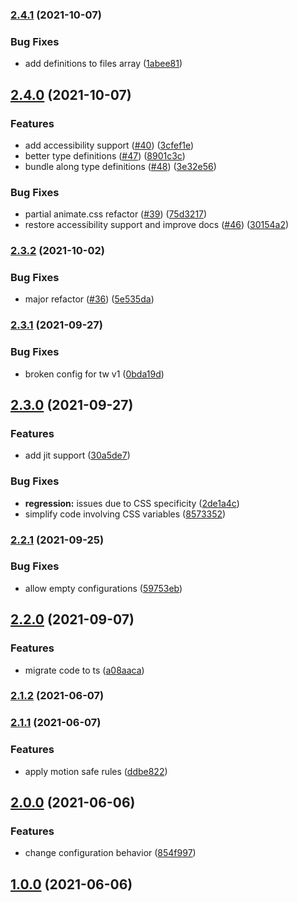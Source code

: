 ### [2.4.1](https://github.com/ikcb/animated-tailwindcss/compare/v2.4.0...v2.4.1) (2021-10-07)

### Bug Fixes

- add definitions to files array ([1abee81](https://github.com/ikcb/animated-tailwindcss/commit/1abee810764fb88ec02f6d095883bd6c4b36b9d7))

## [2.4.0](https://github.com/ikcb/animated-tailwindcss/compare/v2.3.2...v2.4.0) (2021-10-07)

### Features

- add accessibility support ([#40](https://github.com/ikcb/animated-tailwindcss/issues/40)) ([3cfef1e](https://github.com/ikcb/animated-tailwindcss/commit/3cfef1ea161c4de2c41f8713cd93d777eae0c506))
- better type definitions ([#47](https://github.com/ikcb/animated-tailwindcss/issues/47)) ([8901c3c](https://github.com/ikcb/animated-tailwindcss/commit/8901c3cf90041afcecbfeee5d0b97f0366b3083d))
- bundle along type definitions ([#48](https://github.com/ikcb/animated-tailwindcss/issues/48)) ([3e32e56](https://github.com/ikcb/animated-tailwindcss/commit/3e32e56f62ab91f416157cd9ad494333fd5d4bdc))

### Bug Fixes

- partial animate.css refactor ([#39](https://github.com/ikcb/animated-tailwindcss/issues/39)) ([75d3217](https://github.com/ikcb/animated-tailwindcss/commit/75d3217e819ffb3ec078450f71a74233a27b510b))
- restore accessibility support and improve docs ([#46](https://github.com/ikcb/animated-tailwindcss/issues/46)) ([30154a2](https://github.com/ikcb/animated-tailwindcss/commit/30154a223a26a8567f0f71668beea32ec1704b6f))

### [2.3.2](https://github.com/ikcb/animated-tailwindcss/compare/v2.3.1...v2.3.2) (2021-10-02)

### Bug Fixes

- major refactor ([#36](https://github.com/ikcb/animated-tailwindcss/issues/36)) ([5e535da](https://github.com/ikcb/animated-tailwindcss/commit/5e535da80dbb682f5daaf9004e5a0e6033dcf340))

### [2.3.1](https://github.com/ikcb/animated-tailwindcss/compare/v2.3.0...v2.3.1) (2021-09-27)

### Bug Fixes

- broken config for tw v1 ([0bda19d](https://github.com/ikcb/animated-tailwindcss/commit/0bda19d242ab0ff1bbac6f36eb7fd143778d8a56))

## [2.3.0](https://github.com/ikcb/animated-tailwindcss/compare/v2.2.1...v2.3.0) (2021-09-27)

### Features

- add jit support ([30a5de7](https://github.com/ikcb/animated-tailwindcss/commit/30a5de7986f1dac3aa574d67f6f3a6fffd9af709))

### Bug Fixes

- **regression:** issues due to CSS specificity ([2de1a4c](https://github.com/ikcb/animated-tailwindcss/commit/2de1a4cc7806f47d0a140d8e9e80095408e81fe2))
- simplify code involving CSS variables ([8573352](https://github.com/ikcb/animated-tailwindcss/commit/8573352fffacf520c332df0e4692bca5ea9820bb))

### [2.2.1](https://github.com/ikcb/animated-tailwindcss/compare/v2.2.0...v2.2.1) (2021-09-25)

### Bug Fixes

- allow empty configurations ([59753eb](https://github.com/ikcb/animated-tailwindcss/commit/59753eb0e93890b23b1e74955c6d896e0b3e235a))

## [2.2.0](https://github.com/ikcb/animated-tailwindcss/compare/v2.1.2...v2.2.0) (2021-09-07)

### Features

- migrate code to ts ([a08aaca](https://github.com/ikcb/animated-tailwindcss/commit/a08aaca2ba34c06e2c5088ee1d6c0b08226d65dd))

### [2.1.2](https://github.com/ikcb/animated-tailwindcss/compare/v2.1.2...v2.2.0) (2021-06-07)

### [2.1.1](https://github.com/ikcb/animated-tailwindcss/compare/v2.1.2...v2.2.0) (2021-06-07)

### Features

- apply motion safe rules ([ddbe822](https://github.com/ikcb/animated-tailwindcss/commit/ddbe8222c84912c8bac66cf5ee5cbe2e2ce0ed7c))

## [2.0.0](https://github.com/ikcb/animated-tailwindcss/compare/v2.1.2...v2.2.0) (2021-06-06)

### Features

- change configuration behavior ([854f997](https://github.com/ikcb/animated-tailwindcss/commit/854f997135b6cfefd775f8fd3b4d6b7fb368cc31))

## [1.0.0](https://github.com/ikcb/animated-tailwindcss/compare/v2.1.2...v2.2.0) (2021-06-06)

